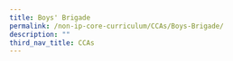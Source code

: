 ```yaml
---
title: Boys' Brigade
permalink: /non-ip-core-curriculum/CCAs/Boys-Brigade/
description: ""
third_nav_title: CCAs
---
```

